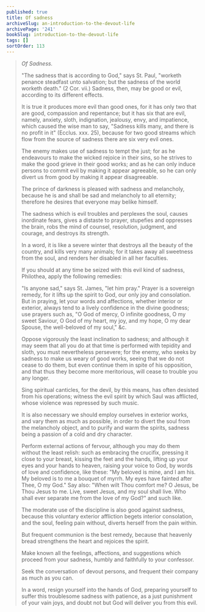 ```yaml
---
published: true
title: Of sadness
archiveSlug: an-introduction-to-the-devout-life
archivePage: '241'
bookSlug: introduction-to-the-devout-life
tags: []
sortOrder: 113
---
```


> *Of Sadness.*
>
> "The sadness that is according to God," says St. Paul, "worketh penance steadfast unto salvation; but the sadness of the world worketh death." (2 Cor. vii.) Sadness, then, may be good or evil, according to its different effects.
>
> It is true it produces more evil than good ones, for it has only two that are good, compassion and repentance; but it has six that are evil, namely, anxiety, sloth, indignation, jealousy, envy, and impatience, which caused the wise man to say, "Sadness kills many, and there is no profit in it" (Ecclus. xxx. 25), because for two good streams which flow from the source of sadness there are six very evil ones.
>
> The enemy makes use of sadness to tempt the just; for as he endeavours to make the wicked rejoice in their sins, so he strives to make the good grieve in their good works; and as he can only induce persons to commit evil by making it appear agreeable, so he can only divert us from good by making it appear disagreeable.
>
> The prince of darkness is pleased with sadness and melancholy, because he is and shall be sad and melancholy to all eternity; therefore he desires that everyone may belike himself.
>
> The sadness which is evil troubles and perplexes the soul, causes inordinate fears, gives a distaste to prayer, stupefies and oppresses the brain, robs the mind of counsel, resolution, judgment, and courage, and destroys its strength.
>
> In a word, it is like a severe winter that destroys all the beauty of the country, and kills very many animals; for it takes away all sweetness from the soul, and renders her disabled in all her faculties.
>
> If you should at any time be seized with this evil kind of sadness, Philothea, apply the following remedies:
>
> "Is anyone sad," says St. James, "let him pray." Prayer is a sovereign remedy, for it lifts up the spirit to God, our only joy and consolation. But in praying, let your words and affections, whether interior or exterior, always tend to a lively confidence in the divine goodness; use prayers such as, "O God of mercy, O infinite goodness, O my sweet Saviour, O God of my heart, my joy, and my hope, O my dear Spouse, the well-beloved of my soul," &c.
>
> Oppose vigorously the least inclination to sadness; and although it may seem that all you do at that time is performed with tepidity and sloth, you must nevertheless persevere; for the enemy, who seeks by sadness to make us weary of good works, seeing that we do not cease to do them, but even continue them in spite of his opposition, and that thus they become more meritorious, will cease to trouble you any longer.
>
> Sing spiritual canticles, for the devil, by this means, has often desisted from his operations; witness the evil spirit by which Saul was afflicted, whose violence was repressed by such music.
>
> It is also necessary we should employ ourselves in exterior works, and vary them as much as possible, in order to divert the soul from the melancholy object, and to purify and warm the spirits, sadness being a passion of a cold and dry character.
>
> Perform external actions of fervour, although you may do them without the least relish: such as embracing the crucifix, pressing it close to your breast, kissing the feet and the hands, lifting up your eyes and your hands to heaven, raising your voice to God, by words of love and confidence, like these: "My beloved is mine, and I am his. My beloved is to me a bouquet of myrrh. My eyes have fainted after Thee, O my God." Say also: "When wilt Thou comfort me? O Jesus, be Thou Jesus to me. Live, sweet Jesus, and my soul shall live. Who shall ever separate me from the love of my God?" and such like.
>
> The moderate use of the discipline is also good against sadness, because this voluntary exterior affliction begets interior consolation, and the soul, feeling pain without, diverts herself from the pain within.
>
> But frequent communion is the best remedy, because that heavenly bread strengthens the heart and rejoices the spirit.
>
> Make known all the feelings, affections, and suggestions which proceed from your sadness, humbly and faithfully to your confessor.
>
> Seek the conversation of devout persons, and frequent their company as much as you can.
>
> In a word, resign yourself into the hands of God, preparing yourself to suffer this troublesome sadness with patience, as a just punishment of your vain joys, and doubt not but God will deliver you from this evil.
